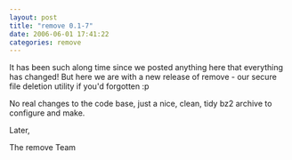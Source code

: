 ```yaml
---
layout: post
title: "remove 0.1-7"
date: 2006-06-01 17:41:22
categories: remove
---
```

It has been such along time since we posted anything here that everything has changed! But here we are with a new release of remove - our secure file deletion utility if you'd forgotten :p

No real changes to the code base, just a nice, clean, tidy bz2 archive to configure and make.

Later,

The remove Team
